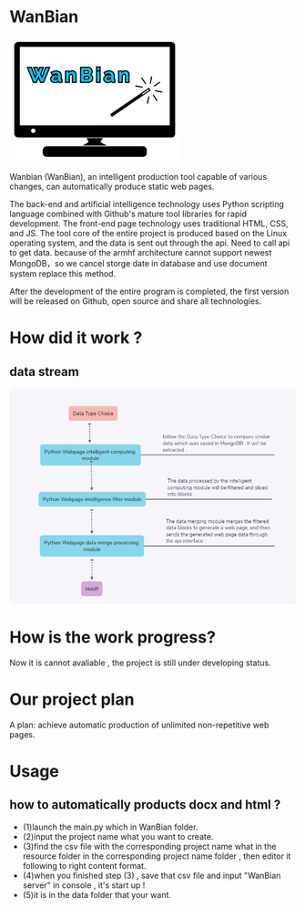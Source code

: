 ﻿# WanBian

![Logo](images/logo.png)

Wanbian (WanBian), an intelligent production tool capable of various changes, can automatically produce static web pages.

The back-end and artificial intelligence technology uses Python scripting language combined with Github's mature tool libraries for rapid development. The front-end page technology uses traditional HTML, CSS, and JS. The tool core of the entire project is produced based on the Linux operating system, and the data is sent out through the api. Need to call api to get data.
because of the armhf architecture cannot support newest MongoDB，so we cancel storge date in database and use document system replace this method.

After the development of the entire program is completed, the first version will be released on Github, open source and share all technologies.

# How did it work ?

## data stream
![DataStream](images/DataStream_en.png)

# How is the work progress?
Now it is cannot avaliable , the project is still under developing status. 

# Our project plan
A plan: achieve automatic production of unlimited non-repetitive web pages.

# Usage
## how to automatically products docx and html ? 
- (1)launch the main.py which in WanBian folder.
- (2)input the project name what you want to create.
- (3)find the csv file with the corresponding project name what in the resource folder in the corresponding project name folder , then editor it following to right content format.
- (4)when you finished step (3) , save that csv file and input "WanBian server" in console , it's start up !
- (5)it is in the data folder that your want.